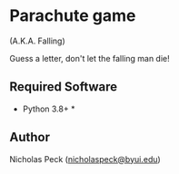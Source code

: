 # Parachute game
(A.K.A. Falling)

Guess a letter, don't let the falling man die!

## Required Software
* Python 3.8+ *

## Author
Nicholas Peck (nicholaspeck@byui.edu)